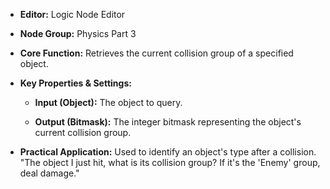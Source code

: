- **Editor:** Logic Node Editor
    
- **Node Group:** Physics Part 3
    
- **Core Function:** Retrieves the current collision group of a specified object.
    
- **Key Properties & Settings:**
    
    - **Input (Object):** The object to query.
        
    - **Output (Bitmask):** The integer bitmask representing the object's current collision group.
        
- **Practical Application:** Used to identify an object's type after a collision. "The object I just hit, what is its collision group? If it's the 'Enemy' group, deal damage."
